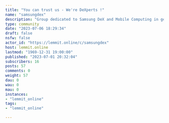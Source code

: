 ```yaml
---
title: "You can trust us - We're DeXperts !" 
name: "samsungdex"
description: "Group dedicated to Samsung DeX and Mobile Computing in general."
type: community
date: "2023-07-06 18:29:34"
draft: false
nsfw: false
actor_id: "https://lemmit.online/c/samsungdex"
host: lemmit.online
lastmod: "1969-12-31 19:00:00"
published: "2023-07-01 20:32:04"
subscribers: 16
posts: 57
comments: 0
weight: 57
dau: 0
wau: 0
mau: 0
instances:
- "lemmit_online"
tags: 
- "lemmit_online"

---
```


